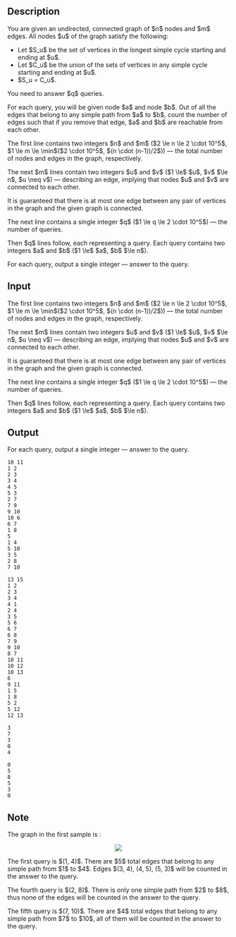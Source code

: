 ## Description

<div><p>You are given an undirected, connected graph of $n$ nodes and $m$ edges. All nodes $u$ of the graph satisfy the following:</p><ul> <li> Let $S_u$ be the set of vertices in the longest simple cycle starting and ending at $u$. </li><li> Let $C_u$ be the union of the sets of vertices in any simple cycle starting and ending at $u$. </li><li> $S_u = C_u$. </li></ul><p>You need to answer $q$ queries.</p><p>For each query, you will be given node $a$ and node $b$. Out of all the edges that belong to any simple path from $a$ to $b$, count the number of edges such that if you remove that edge, $a$ and $b$ are reachable from each other.</p></div><div class="input-specification"><p>The first line contains two integers $n$ and $m$ ($2 \le n \le 2 \cdot 10^5$, $1 \le m \le \min$($2 \cdot 10^5$, $(n \cdot (n-1))/2$)) — the total number of nodes and edges in the graph, respectively.</p><p>The next $m$ lines contain two integers $u$ and $v$ ($1 \le$ $u$, $v$ $\le n$, $u \neq v$) — describing an edge, implying that nodes $u$ and $v$ are connected to each other.</p><p>It is guaranteed that there is at most one edge between any pair of vertices in the graph and the given graph is connected.</p><p>The next line contains a single integer $q$ ($1 \le q \le 2 \cdot 10^5$) — the number of queries.</p><p>Then $q$ lines follow, each representing a query. Each query contains two integers $a$ and $b$ ($1 \le$ $a$, $b$ $\le n$).</p></div><div class="output-specification"><p>For each query, output a single integer — answer to the query.</p></div>

## Input

<p>The first line contains two integers $n$ and $m$ ($2 \le n \le 2 \cdot 10^5$, $1 \le m \le \min$($2 \cdot 10^5$, $(n \cdot (n-1))/2$)) — the total number of nodes and edges in the graph, respectively.</p><p>The next $m$ lines contain two integers $u$ and $v$ ($1 \le$ $u$, $v$ $\le n$, $u \neq v$) — describing an edge, implying that nodes $u$ and $v$ are connected to each other.</p><p>It is guaranteed that there is at most one edge between any pair of vertices in the graph and the given graph is connected.</p><p>The next line contains a single integer $q$ ($1 \le q \le 2 \cdot 10^5$) — the number of queries.</p><p>Then $q$ lines follow, each representing a query. Each query contains two integers $a$ and $b$ ($1 \le$ $a$, $b$ $\le n$).</p>

## Output

<p>For each query, output a single integer — answer to the query.</p>





```input1
10 11
1 2
2 3
3 4
4 5
5 3
2 7
7 9
9 10
10 6
6 7
1 8
5
1 4
5 10
3 5
2 8
7 10
```




```input2
13 15
1 2
2 3
3 4
4 1
2 4
3 5
5 6
6 7
6 8
7 9
9 10
8 7
10 11
10 12
10 13
6
9 11
1 5
1 8
5 2
5 12
12 13
```




```output1
3
7
3
0
4
```




```output2
0
5
8
5
3
0
```



## Note

<p>The graph in the first sample is : </p><center> <img class="tex-graphics" src="file://eD8PE2v9.png" style="max-width: 100.0%;max-height: 100.0%;"> </center><p>The first query is $(1, 4)$. There are $5$ total edges that belong to any simple path from $1$ to $4$. Edges $(3, 4), (4, 5), (5, 3)$ will be counted in the answer to the query.</p><p>The fourth query is $(2, 8)$. There is only one simple path from $2$ to $8$, thus none of the edges will be counted in the answer to the query.</p><p>The fifth query is $(7, 10)$. There are $4$ total edges that belong to any simple path from $7$ to $10$, all of them will be counted in the answer to the query.</p>
